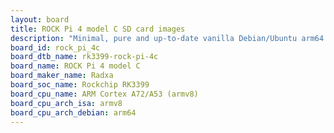 ```yaml
---
layout: board
title: ROCK Pi 4 model C SD card images
description: "Minimal, pure and up-to-date vanilla Debian/Ubuntu arm64 SD card images for ROCK Pi 4 model C by Radxa, SoC: Rockchip RK3399, CPU ISA: armv8"
board_id: rock_pi_4c
board_dtb_name: rk3399-rock-pi-4c
board_name: ROCK Pi 4 model C
board_maker_name: Radxa
board_soc_name: Rockchip RK3399
board_cpu_name: ARM Cortex A72/A53 (armv8)
board_cpu_arch_isa: armv8
board_cpu_arch_debian: arm64
---
```


